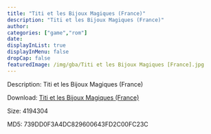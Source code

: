 ```yaml
---
title: "Titi et les Bijoux Magiques (France)"
description: "Titi et les Bijoux Magiques (France)"
author: 
categories: ["game","rom"]
date: 
displayInList: true
displayInMenu: false
dropCap: false
featuredImage: /img/gba/Titi et les Bijoux Magiques [France].jpg
---
```


Description: Titi et les Bijoux Magiques (France)

Download: <a style="text-decoration:underline;" href="https://mega.nz/#!7Shm2QrY!x7fkd-4lxuy116YV1zcOUxnww0KyXW_WyBH74q3hqaI" target = "_blank" rel = "nofollow" > Titi et les Bijoux Magiques (France)</a>

Size: 4194304

MD5: 739DD0F3A4DC829600643FD2C00FC23C


